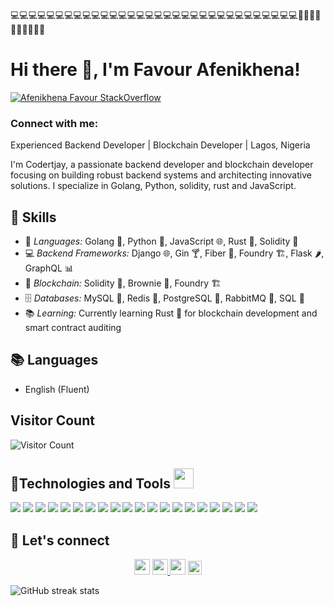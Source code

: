 💻💻💻💻💻💻💻💻💻💻💻💻💻💻💻💻💻💻💻💻💻💻💻💻💻💻💻💻💻💻💻💻🥶🥶🥶🥶🥶🥶🥶🥶🥶🥶

<h1> Hi there 👋, I'm Favour Afenikhena! </h2>

[![Afenikhena Favour StackOverflow](https://img.shields.io/badge/StackOverflow-F48024?style=for-the-badge&logo=stackoverflow&logoColor=white)](https://stackoverflow.com/users/13778890/favour-afenikhena)

<h3 align="left">Connect with me:</h3>

Experienced Backend Developer | Blockchain Developer | Lagos, Nigeria

I'm Codertjay, a passionate backend developer and blockchain developer focusing on building robust backend systems and architecting innovative solutions. I specialize in Golang, Python, solidity, rust and JavaScript.

## 🔧 Skills

- 🌱 *Languages:* Golang 🐹, Python 🐍, JavaScript 🌐, Rust 🦀, Solidity 🔐
- 💻 *Backend Frameworks:* Django 🌐, Gin 🍸, Fiber 🔧, Foundry 🏗️, Flask 🌶️, GraphQL 📊
- 🔗 *Blockchain:* Solidity 🔐, Brownie 🍫, Foundry 🏗️
- 🗄️ *Databases:* MySQL 🐬, Redis 🚀, PostgreSQL 🐘, RabbitMQ 🐇, SQL 💾
- 📚 *Learning:* Currently learning Rust 🦀 for blockchain development and smart contract auditing


## 📚 Languages

- English (Fluent)

## Visitor Count
![Visitor Count](https://profile-counter.glitch.me/{codertjay}/count.svg)


## 🔧Technologies and Tools <img src="https://media2.giphy.com/media/QssGEmpkyEOhBCb7e1/giphy.gif?cid=ecf05e47a0n3gi1bfqntqmob8g9aid1oyj2wr3ds3mg700bl&rid=giphy.gif" width="32px">

![](https://img.shields.io/badge/Backend-Django-informational?style=flat&logo=django&logoColor=white&color=2bbc8a)
![](https://img.shields.io/badge/Backend-Golang-informational?style=flat&logo=go&logoColor=white&color=2bbc8a)
![](https://img.shields.io/badge/Backend-Rust-informational?style=flat&logo=rust&logoColor=white&color=2bbc8a)
![](https://img.shields.io/badge/Backend-Solidity-informational?style=flat&logo=solidity&logoColor=white&color=2bbc8a)
![](https://img.shields.io/badge/Mobile-Flutter-informational?style=flat&logo=flutter&logoColor=white&color=2bbc8a)
![](https://img.shields.io/badge/Blockchain-Brownie-informational?style=flat&logo=brownie&logoColor=white&color=2bbc8a)
![](https://img.shields.io/badge/Blockchain-Foundry-informational?style=flat&logo=brownie&logoColor=white&color=2bbc8a)
![](https://img.shields.io/badge/Code-Python-informational?style=flat&logo=python&logoColor=white&color=2bbc8a)
![](https://img.shields.io/badge/Cloud-AWS-informational?style=flat&logo=amazon-aws&logoColor=white&color=2bbc8a)
![](https://img.shields.io/badge/IaC-Terraform-informational?style=flat&logo=terraform&logoColor=white&color=2bbc8a)
![](https://img.shields.io/badge/Container-Docker-informational?style=flat&logo=docker&logoColor=white&color=2bbc8a)
![](https://img.shields.io/badge/Orchestration-Kubernetes-informational?style=flat&logo=kubernetes&logoColor=white&color=2bbc8a)
![](https://img.shields.io/badge/VCS-Git-informational?style=flat&logo=git&logoColor=white&color=2bbc8a)
![](https://img.shields.io/badge/Hub-Github-informational?style=flat&logo=github&logoColor=white&color=2bbc8a)
![](https://img.shields.io/badge/CI/CD-Jenkins-informational?style=flat&logo=jenkins&logoColor=white&color=2bbc8a)
![](https://img.shields.io/badge/Monitoring-Prometheus-informational?style=flat&logo=prometheus&logoColor=white&color=2bbc8a)
![](https://img.shields.io/badge/Monitoring-Grafana-informational?style=flat&logo=grafana&logoColor=white&color=2bbc8a)
![](https://img.shields.io/badge/OS-Linux-informational?style=flat&logo=linux&logoColor=white&color=2bbc8a)
![](https://img.shields.io/badge/Linux-Ubuntu-informational?style=flat&logo=ubuntu&logoColor=white&color=2bbc8a)
![](https://img.shields.io/badge/Shell-Bash-informational?style=flat&logo=gnu-bash&logoColor=white&color=2bbc8a)



## 🤝 Let's connect

<p align="center">
  <a href="https://twitter.com/codertjay"><img src="https://img.shields.io/badge/twitter-%231DA1F2.svg?&style=for-the-badge&logo=twitter&logoColor=white" height=25></a> 
  <a href="https://www.linkedin.com/in/codertjay/"><img src="https://img.shields.io/badge/linkedin-%230077B5.svg?&style=for-the-badge&logo=linkedin&logoColor=white" height=25> </a>
  </a>
  <a href="mailto:dev.codertjay@gmail.com"><img src="https://img.shields.io/badge/gmail-%EA4225.svg?&style=for-the-badge&logo=gmail&logoColor=red" height=25></a>

  <a href="https://www.instagram.com/codertjay/">
  <img  alt="Instagram" width="22px" style="background:white" src="https://cdn.jsdelivr.net/npm/simple-icons@v3/icons/instagram.svg" />
</a>
</p>


![GitHub streak stats](https://github-readme-streak-stats.herokuapp.com/?user=codertjay&theme=black-ice&hide_border=true&stroke=0000&background=060A0CD0)  



